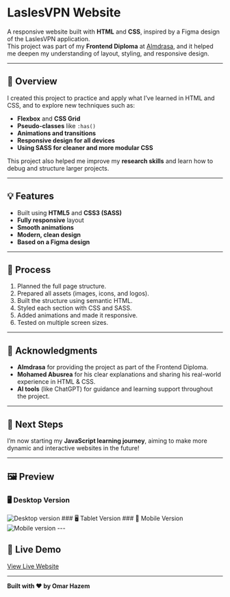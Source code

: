 # LaslesVPN Website

A responsive website built with **HTML** and **CSS**, inspired by a Figma design of the LaslesVPN application.  
This project was part of my **Frontend Diploma** at [Almdrasa](https://almdrasa.com), and it helped me deepen my understanding of layout, styling, and responsive design.

---

## 🚀 Overview

I created this project to practice and apply what I’ve learned in HTML and CSS, and to explore new techniques such as:
- **Flexbox** and **CSS Grid**
- **Pseudo-classes** like `:has()`
- **Animations and transitions**
- **Responsive design for all devices**
- **Using SASS for cleaner and more modular CSS**

This project also helped me improve my **research skills** and learn how to debug and structure larger projects.

---

## 💡 Features

- Built using **HTML5** and **CSS3 (SASS)**
- **Fully responsive** layout
- **Smooth animations**
- **Modern, clean design**
- **Based on a Figma design**

---

## 🧩 Process

1. Planned the full page structure.
2. Prepared all assets (images, icons, and logos).
3. Built the structure using semantic HTML.
4. Styled each section with CSS and SASS.
5. Added animations and made it responsive.
6. Tested on multiple screen sizes.

---

## 🙏 Acknowledgments

- **Almdrasa** for providing the project as part of the Frontend Diploma.
- **Mohamed Abusrea** for his clear explanations and sharing his real-world experience in HTML & CSS.
- **AI tools** (like ChatGPT) for guidance and learning support throughout the project.

---

## 🎯 Next Steps

I’m now starting my **JavaScript learning journey**, aiming to make more dynamic and interactive websites in the future!

---

## 🖼️ Preview



### 🖥️ Desktop Version
<img src="qurantabscreenshotdesktopver.jpg" alt="Desktop version">
### 🖥️ Tablet Version
### 📱 Mobile Version
<img src="qurantabscreenshotphonever.jpg" alt="Mobile version" >
---

## 🔗 Live Demo

[View Live Website](https://omarhazem02.github.io/laslesVPN-website-project/) 


---

**Built with ❤️ by Omar Hazem**
